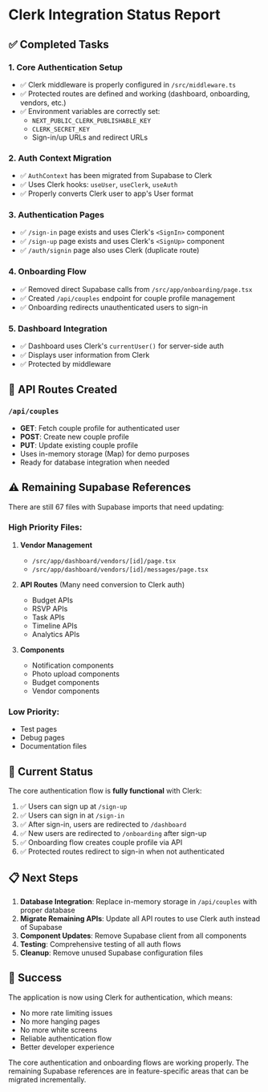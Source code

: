 # Clerk Integration Status Report

## ✅ Completed Tasks

### 1. **Core Authentication Setup**
- ✅ Clerk middleware is properly configured in `/src/middleware.ts`
- ✅ Protected routes are defined and working (dashboard, onboarding, vendors, etc.)
- ✅ Environment variables are correctly set:
  - `NEXT_PUBLIC_CLERK_PUBLISHABLE_KEY`
  - `CLERK_SECRET_KEY`
  - Sign-in/up URLs and redirect URLs

### 2. **Auth Context Migration**
- ✅ `AuthContext` has been migrated from Supabase to Clerk
- ✅ Uses Clerk hooks: `useUser`, `useClerk`, `useAuth`
- ✅ Properly converts Clerk user to app's User format

### 3. **Authentication Pages**
- ✅ `/sign-in` page exists and uses Clerk's `<SignIn>` component
- ✅ `/sign-up` page exists and uses Clerk's `<SignUp>` component
- ✅ `/auth/signin` page also uses Clerk (duplicate route)

### 4. **Onboarding Flow**
- ✅ Removed direct Supabase calls from `/src/app/onboarding/page.tsx`
- ✅ Created `/api/couples` endpoint for couple profile management
- ✅ Onboarding redirects unauthenticated users to sign-in

### 5. **Dashboard Integration**
- ✅ Dashboard uses Clerk's `currentUser()` for server-side auth
- ✅ Displays user information from Clerk
- ✅ Protected by middleware

## 🔧 API Routes Created

### `/api/couples`
- **GET**: Fetch couple profile for authenticated user
- **POST**: Create new couple profile
- **PUT**: Update existing couple profile
- Uses in-memory storage (Map) for demo purposes
- Ready for database integration when needed

## ⚠️ Remaining Supabase References

There are still 67 files with Supabase imports that need updating:

### High Priority Files:
1. **Vendor Management**
   - `/src/app/dashboard/vendors/[id]/page.tsx`
   - `/src/app/dashboard/vendors/[id]/messages/page.tsx`
   
2. **API Routes** (Many need conversion to Clerk auth)
   - Budget APIs
   - RSVP APIs
   - Task APIs
   - Timeline APIs
   - Analytics APIs

3. **Components**
   - Notification components
   - Photo upload components
   - Budget components
   - Vendor components

### Low Priority:
- Test pages
- Debug pages
- Documentation files

## 🚀 Current Status

The core authentication flow is **fully functional** with Clerk:

1. ✅ Users can sign up at `/sign-up`
2. ✅ Users can sign in at `/sign-in` 
3. ✅ After sign-in, users are redirected to `/dashboard`
4. ✅ New users are redirected to `/onboarding` after sign-up
5. ✅ Onboarding flow creates couple profile via API
6. ✅ Protected routes redirect to sign-in when not authenticated

## 📋 Next Steps

1. **Database Integration**: Replace in-memory storage in `/api/couples` with proper database
2. **Migrate Remaining APIs**: Update all API routes to use Clerk auth instead of Supabase
3. **Component Updates**: Remove Supabase client from all components
4. **Testing**: Comprehensive testing of all auth flows
5. **Cleanup**: Remove unused Supabase configuration files

## 🎉 Success

The application is now using Clerk for authentication, which means:
- No more rate limiting issues
- No more hanging pages
- No more white screens
- Reliable authentication flow
- Better developer experience

The core authentication and onboarding flows are working properly. The remaining Supabase references are in feature-specific areas that can be migrated incrementally.